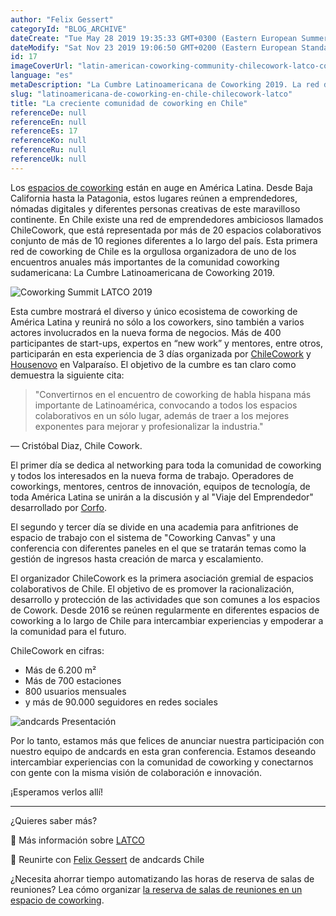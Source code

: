 ```yaml
---
author: "Felix Gessert"
categoryId: "BLOG_ARCHIVE"
dateCreate: "Tue May 28 2019 19:35:33 GMT+0300 (Eastern European Summer Time)"
dateModify: "Sat Nov 23 2019 19:06:50 GMT+0200 (Eastern European Standard Time)"
id: 17
imageCoverUrl: "latin-american-coworking-community-chilecowork-latco-cover.jpg"
language: "es"
metaDescription: "La Cumbre Latinoamericana de Coworking 2019. La red de coworking de Chile es la organizadora del encuentros anuales en Valparaíso."
slug: "latinoamericana-de-coworking-en-chile-chilecowork-latco"
title: "La creciente comunidad de coworking en Chile"
referenceDe: null
referenceEn: null
referenceEs: 17
referenceKo: null
referenceRu: null
referenceUk: null
---
```


Los [espacios de coworking](https://andcards.com/es/blog/archive/que-es-un-espacio-de-coworking) están en auge en América Latina. Desde Baja California hasta la Patagonia, estos lugares reúnen a emprendedores, nómadas digitales y diferentes personas creativas de este maravilloso continente. En Chile existe una red de emprendedores ambiciosos llamados ChileCowork, que está representada por más de 20 espacios colaborativos conjunto de más de 10 regiones diferentes a lo largo del país. Esta primera red de coworking de Chile es la orgullosa organizadora de uno de los encuentros anuales más importantes de la comunidad coworking sudamericana: La Cumbre Latinoamericana de Coworking 2019.

![Coworking Summit LATCO 2019](https://s3.ap-northeast-2.amazonaws.com/blogs.andcards.com/latin-american-coworking-community-chilecowork-latco-1.png|height=720,width=1282)

Esta cumbre mostrará el diverso y único ecosistema de coworking de América Latina y reunirá no sólo a los coworkers, sino también a varios actores involucrados en la nueva forma de negocios. Más de 400 participantes de start-ups, expertos en “new work” y mentores, entre otros, participarán en esta experiencia de 3 días organizada por [ChileCowork](https://www.chilecowork.org/) y [Housenovo](https://www.housenovo.com/) en Valparaíso. El objetivo de la cumbre es tan claro como demuestra la siguiente cita:

>"Convertirnos en el encuentro de coworking de habla hispana más importante de Latinoamérica, convocando a todos los espacios colaborativos en un sólo lugar, además de traer a los mejores exponentes para mejorar y profesionalizar la industria."

— Cristóbal Diaz, Chile Cowork.

El primer día se dedica al networking para toda la comunidad de coworking y todos los interesados en la nueva forma de trabajo. Operadores de coworkings, mentores, centros de innovación, equipos de tecnología, de toda América Latina se unirán a la discusión y al "Viaje del Emprendedor" desarrollado por [Corfo](https://corfo.cl/sites/cpp/emp-cowork). 

El segundo y tercer día se divide en una academia para anfitriones de espacio de trabajo con el sistema de "Coworking Canvas" y una conferencia con diferentes paneles en el que se tratarán temas como la gestión de ingresos hasta creación de marca y escalamiento. 

El organizador ChileCowork es la primera asociación gremial de espacios colaborativos de Chile. El objetivo de es promover la racionalización, desarrollo y protección de las actividades que son comunes a los espacios de Cowork. Desde 2016 se reúnen regularmente en diferentes espacios de coworking a lo largo de Chile para intercambiar experiencias y empoderar a la comunidad para el futuro. 

ChileCowork en cifras:

* Más de 6.200 m² 
* Más de 700 estaciones
* 800 usuarios mensuales 
* y más de 90.000 seguidores en redes sociales 


![andcards Presentación](https://s3.ap-northeast-2.amazonaws.com/blogs.andcards.com/latin-american-coworking-community-chilecowork-latco-2.jpg|height=726,width=1082)

Por lo tanto, estamos más que felices de anunciar nuestra participación con nuestro equipo de andcards en esta gran conferencia. Estamos deseando intercambiar experiencias con la comunidad de coworking y conectarnos con gente con la misma visión de colaboración e innovación.

¡Esperamos verlos allí!

---

¿Quieres saber más?

📰 Más información sobre [LATCO](https://www.cumbre.chilecowork.org/)

🕺 Reunirte con [Felix Gessert](https://meetings.hubspot.com/fg2) de andcards Chile

¿Necesita ahorrar tiempo automatizando las horas de reserva de salas de reuniones? Lea cómo organizar [la reserva de salas de reuniones en un espacio de coworking](https://andcards.com/es/blog/software/reservar-salas-de-reunion-en-un-espacio-de-coworking).

